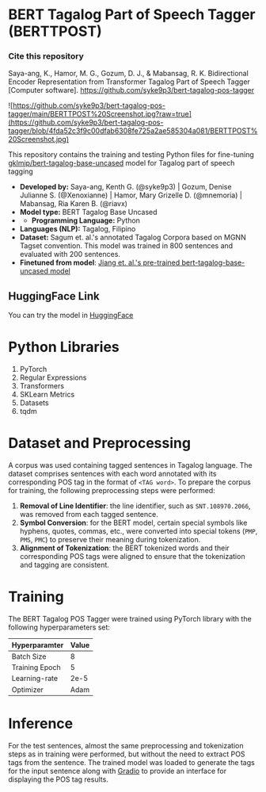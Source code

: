 # BERT Tagalog Part of Speech Tagger (BERTTPOST)

### Cite this repository
Saya-ang, K., Hamor, M. G., Gozum, D. J., & Mabansag, R. K. Bidirectional Encoder Representation from Transformer Tagalog Part of Speech Tagger [Computer software]. https://github.com/syke9p3/bert-tagalog-pos-tagger

![https://github.com/syke9p3/bert-tagalog-pos-tagger/main/BERTTPOST%20Screenshot.jpg?raw=true](https://github.com/syke9p3/bert-tagalog-pos-tagger/blob/4fda52c3f9c00dfab6308fe725a2ae585304a081/BERTTPOST%20Screenshot.jpg)

This repository contains the training and testing Python files for fine-tuning [gklmip/bert-tagalog-base-uncased](https://huggingface.co/GKLMIP/bert-tagalog-base-uncased) model for Tagalog part of speech tagging 

- **Developed by:** Saya-ang, Kenth G. (@syke9p3) | Gozum, Denise Julianne S. (@Xenoxianne) | Hamor, Mary Grizelle D. (@mnemoria) | Mabansag, Ria Karen B. (@riavx)
- **Model type:** BERT Tagalog Base Uncased
- - **Programming Language:** Python
- **Languages (NLP):** Tagalog, Filipino
- **Dataset:** Sagum et. al.'s annotated Tagalog Corpora based on MGNN Tagset convention. This model was trained in 800 sentences and evaluated with 200 sentences.
- **Finetuned from model**: [Jiang et. al.'s pre-trained bert-tagalog-base-uncased model](https://huggingface.co/GKLMIP/bert-tagalog-base-uncased)

## HuggingFace Link
You can try the model in [HuggingFace](https://huggingface.co/syke9p3/bert-tagalog-base-uncased-pos-tagger?text=Naisip+ko+na+kumain+na+lang+tayo+sa+pinakasikat+na+restaurant+sa+Manila)

# Python Libraries
1. PyTorch
2. Regular Expressions
3. Transformers
4. SKLearn Metrics
5. Datasets
6. tqdm

# Dataset and Preprocessing
A corpus was used containing tagged sentences in Tagalog language. The dataset comprises sentences with each word annotated with its corresponding POS tag in the format of ```<TAG word>```. To prepare the corpus for training, the following preprocessing steps were performed:
1. **Removal of Line Identifier**: the line identifier, such as ```SNT.108970.2066```, was removed from each tagged sentence.
2. **Symbol Conversion**: for the BERT model, certain special symbols like hyphens, quotes, commas, etc., were converted into special tokens (```PMP```, ```PMS```, ```PMC```) to preserve their meaning during tokenization.
3. **Alignment of Tokenization**: the BERT tokenized words and their corresponding POS tags were aligned to ensure that the tokenization and tagging are consistent.


# Training

 The BERT Tagalog POS Tagger were trained using PyTorch library with the following hyperparameters set:

| **Hyperparamter**   |  **Value** |   
|---------------- |---------
| Batch Size      |  8 |
| Training Epoch  |  5 |
| Learning-rate   |  2e-5 |
| Optimizer       |  Adam |


# Inference

For the test sentences, almost the same preprocessing and tokenization steps as in training were performed, but without the need to extract POS tags from the sentence. The trained model was loaded to generate the tags for the input sentence along with [Gradio](https://www.gradio.app/docs/interface) to provide an interface for displaying the POS tag results.
